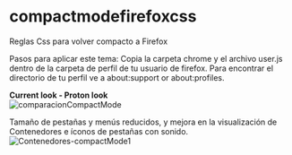 # compactmodefirefoxcss
Reglas Css para volver compacto a Firefox

Pasos para aplicar este tema:
Copia la carpeta chrome y el archivo user.js dentro de la carpeta de perfil de tu usuario de firefox. Para encontrar el directorio de tu perfil ve a about:support or about:profiles.


<b>Current look - Proton look</b> </br>
![comparacionCompactMode](https://user-images.githubusercontent.com/22057609/116001815-2057ed00-a5bc-11eb-86d4-f95bc01c22e1.png)

Tamaño de pestañas y menús reducidos, y mejora en la visualización de Contenedores e íconos de pestañas con sonido.
![Contenedores-compactMode1](https://user-images.githubusercontent.com/22057609/116001817-2352dd80-a5bc-11eb-9ad2-22381d2dbacf.png)

